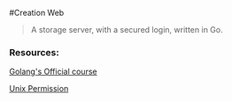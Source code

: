 #Creation Web
  > A storage server, with a secured login, written in Go. 

### Resources:

[Golang's Official course](https://golang.org/doc/articles/wiki/)

[Unix Permission](http://permissions-calculator.org/info/)

